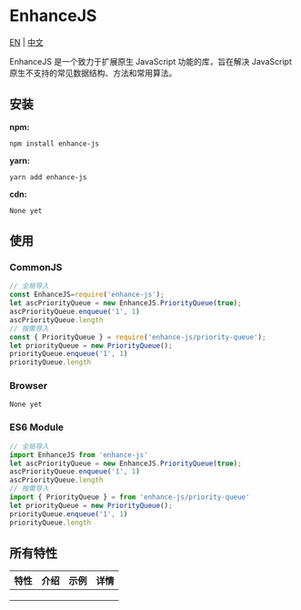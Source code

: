 # EnhanceJS

[EN](./README.md) | [中文](./README(zh).md)

EnhanceJS 是一个致力于扩展原生 JavaScript 功能的库，旨在解决 JavaScript 原生不支持的常见数据结构、方法和常用算法。

## 安装

**npm:**

```
npm install enhance-js
```

**yarn:**

```
yarn add enhance-js
```

**cdn:**

```
None yet
```

## 使用

### CommonJS

```javascript
// 全局导入
const EnhanceJS=require('enhance-js');
let ascPriorityQueue = new EnhanceJS.PriorityQueue(true);
ascPriorityQueue.enqueue('1', 1)
ascPriorityQueue.length
// 按需导入
const { PriorityQueue } = require('enhance-js/priority-queue');
let priorityQueue = new PriorityQueue();
priorityQueue.enqueue('1', 1)
priorityQueue.length
```

### Browser

```
None yet
```

### ES6 Module

```js
// 全局导入
import EnhanceJS from 'enhance-js'
let ascPriorityQueue = new EnhanceJS.PriorityQueue(true);
ascPriorityQueue.enqueue('1', 1)
ascPriorityQueue.length
// 按需导入
import { PriorityQueue } = from 'enhance-js/priority-queue'
let priorityQueue = new PriorityQueue();
priorityQueue.enqueue('1', 1)
priorityQueue.length
```

## 所有特性

| 特性 | 介绍 | 示例 | 详情 |
| ---- | ---- | ---- | ---- |
|      |      |      |      |
|      |      |      |      |
|      |      |      |      |


